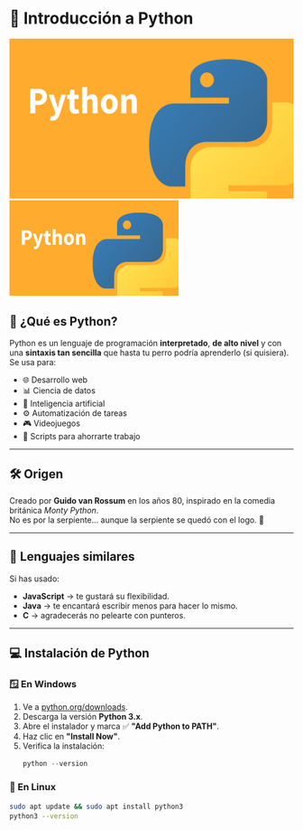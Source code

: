 # 🐍 Introducción a Python

![Logo de Python](../imagenes/python.jpg)
<img src="../imagenes/python.jpg" alt="Logo de Python" width="300">
## 📖 ¿Qué es Python?
Python es un lenguaje de programación **interpretado**, **de alto nivel** y con una **sintaxis tan sencilla** que hasta tu perro podría aprenderlo (si quisiera).  
Se usa para:
- 🌐 Desarrollo web
- 📊 Ciencia de datos
- 🤖 Inteligencia artificial
- ⚙️ Automatización de tareas
- 🎮 Videojuegos
- 🐢 Scripts para ahorrarte trabajo

---

## 🛠️ Origen
Creado por **Guido van Rossum** en los años 80, inspirado en la comedia británica *Monty Python*.  
No es por la serpiente... aunque la serpiente se quedó con el logo. 🐍

---

## 🔄 Lenguajes similares
Si has usado:
- **JavaScript** → te gustará su flexibilidad.
- **Java** → te encantará escribir menos para hacer lo mismo.
- **C** → agradecerás no pelearte con punteros.

---

## 💻 Instalación de Python

### 🪟 En Windows
1. Ve a [python.org/downloads](https://www.python.org/downloads/).
2. Descarga la versión **Python 3.x**.
3. Abre el instalador y marca ✅ **"Add Python to PATH"**.
4. Haz clic en **"Install Now"**.
5. Verifica la instalación:
   ```powershell
   python --version


### 🐧 En Linux
```bash
sudo apt update && sudo apt install python3
python3 --version



